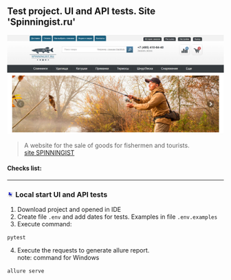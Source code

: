 ## Test project. UI and API tests. Site 'Spinningist.ru'  
![image](assets/main_page.PNG)   
> A website for the sale of goods for fishermen and tourists.  
> [site SPINNINGIST](https://spinningist.ru/)  

#### Checks list:  



---- 

### <img width="3%" title="pc" src="assets/pc.jpg"> Local start UI and API tests  
1) Download project and opened in IDE
2) Create file `.env` and add dates for tests. Examples in file `.env.examples`
3) Execute command:

```commandline
pytest 
```  
4) Execute the requests to generate allure report.  
   note: command for Windows

```commandline
allure serve
```  